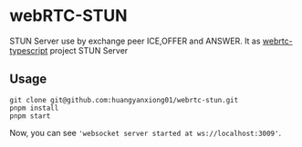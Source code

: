 # webRTC-STUN
STUN Server use by exchange peer ICE,OFFER and ANSWER. It as [webrtc-typescript](https://github.com/huangyanxiong01/webrtc-typescirpt) project STUN Server 
## Usage
```shell
git clone git@github.com:huangyanxiong01/webrtc-stun.git
pnpm install
pnpm start
```
Now, you can see `'websocket server started at ws://localhost:3009'`.